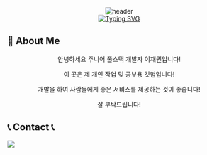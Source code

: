 <div align="center">
  <img src="https://capsule-render.vercel.app/api?type=waving&color=6994CDEE&text=&animation=twinkling&height=80" alt="header">
</div>

<div align="center">
  <a href="https://git.io/typing-svg">
    <img src="https://readme-typing-svg.demolab.com?font=Alkatra&weight=500&size=45&duration=4000&pause=3&color=6994CDEE&center=false&vCenter=false&multiline=true&repeat=true&width=1000&height=100&lines=Welcome+to+Jaekwon's+GitHub!👋" alt="Typing SVG">
  </a>
</div>

## 🚀 About Me
<div align=center>
  <p>안녕하세요 주니어 풀스택 개발자 이재권입니다!</p>
  <p>이 곳은 제 개인 작업 및 공부용 깃헙입니다!</p>
  <p>개발을 하여 사람들에게 좋은 서비스를 제공하는 것이 좋습니다!</p>
  <p>잘 부탁드립니다!</p>
</div>

## 📞 Contact 📞
<div style="display:flex; flex-direction:row;">
    <a href="mailto:nowkwon97@gmail.com">
        <img src="https://img.shields.io/badge/Gmail-EA4335?style=for-the-badge&logo=Gmail&logoColor=white"> 
    </a>
</div><br>
